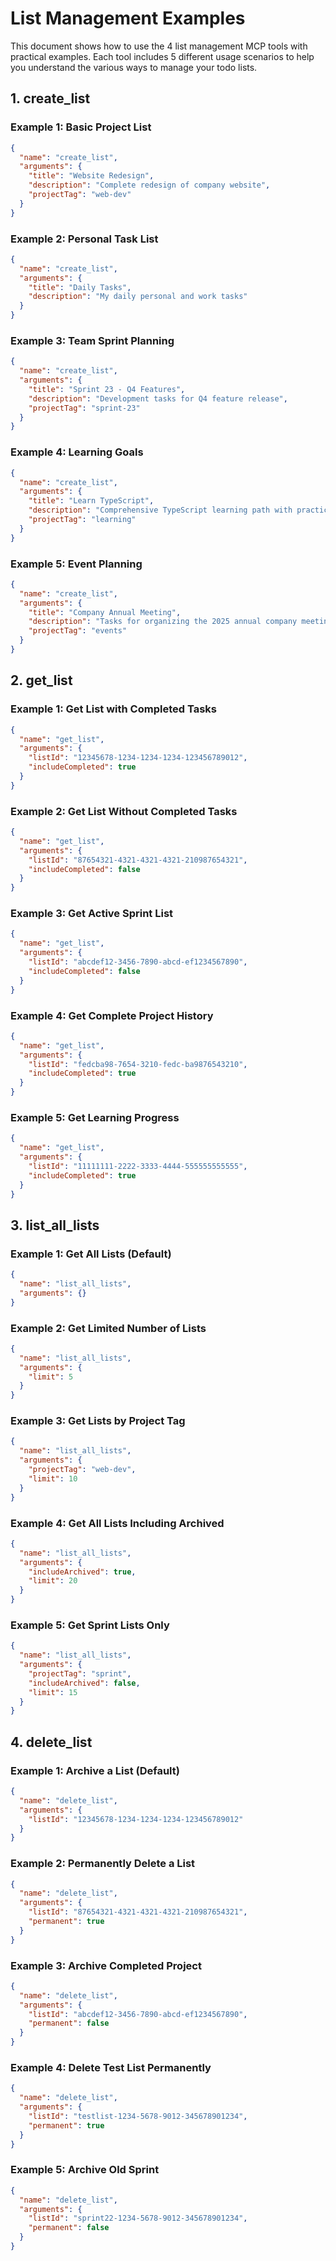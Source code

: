 # List Management Examples

This document shows how to use the 4 list management MCP tools with practical examples. Each tool includes 5 different usage scenarios to help you understand the various ways to manage your todo lists.

## 1. create_list

### Example 1: Basic Project List
```json
{
  "name": "create_list",
  "arguments": {
    "title": "Website Redesign",
    "description": "Complete redesign of company website",
    "projectTag": "web-dev"
  }
}
```

### Example 2: Personal Task List
```json
{
  "name": "create_list",
  "arguments": {
    "title": "Daily Tasks",
    "description": "My daily personal and work tasks"
  }
}
```

### Example 3: Team Sprint Planning
```json
{
  "name": "create_list",
  "arguments": {
    "title": "Sprint 23 - Q4 Features",
    "description": "Development tasks for Q4 feature release",
    "projectTag": "sprint-23"
  }
}
```

### Example 4: Learning Goals
```json
{
  "name": "create_list",
  "arguments": {
    "title": "Learn TypeScript",
    "description": "Comprehensive TypeScript learning path with practical projects",
    "projectTag": "learning"
  }
}
```

### Example 5: Event Planning
```json
{
  "name": "create_list",
  "arguments": {
    "title": "Company Annual Meeting",
    "description": "Tasks for organizing the 2025 annual company meeting",
    "projectTag": "events"
  }
}
```

## 2. get_list

### Example 1: Get List with Completed Tasks
```json
{
  "name": "get_list",
  "arguments": {
    "listId": "12345678-1234-1234-1234-123456789012",
    "includeCompleted": true
  }
}
```

### Example 2: Get List Without Completed Tasks
```json
{
  "name": "get_list",
  "arguments": {
    "listId": "87654321-4321-4321-4321-210987654321",
    "includeCompleted": false
  }
}
```

### Example 3: Get Active Sprint List
```json
{
  "name": "get_list",
  "arguments": {
    "listId": "abcdef12-3456-7890-abcd-ef1234567890",
    "includeCompleted": false
  }
}
```

### Example 4: Get Complete Project History
```json
{
  "name": "get_list",
  "arguments": {
    "listId": "fedcba98-7654-3210-fedc-ba9876543210",
    "includeCompleted": true
  }
}
```

### Example 5: Get Learning Progress
```json
{
  "name": "get_list",
  "arguments": {
    "listId": "11111111-2222-3333-4444-555555555555",
    "includeCompleted": true
  }
}
```

## 3. list_all_lists

### Example 1: Get All Lists (Default)
```json
{
  "name": "list_all_lists",
  "arguments": {}
}
```

### Example 2: Get Limited Number of Lists
```json
{
  "name": "list_all_lists",
  "arguments": {
    "limit": 5
  }
}
```

### Example 3: Get Lists by Project Tag
```json
{
  "name": "list_all_lists",
  "arguments": {
    "projectTag": "web-dev",
    "limit": 10
  }
}
```

### Example 4: Get All Lists Including Archived
```json
{
  "name": "list_all_lists",
  "arguments": {
    "includeArchived": true,
    "limit": 20
  }
}
```

### Example 5: Get Sprint Lists Only
```json
{
  "name": "list_all_lists",
  "arguments": {
    "projectTag": "sprint",
    "includeArchived": false,
    "limit": 15
  }
}
```

## 4. delete_list

### Example 1: Archive a List (Default)
```json
{
  "name": "delete_list",
  "arguments": {
    "listId": "12345678-1234-1234-1234-123456789012"
  }
}
```

### Example 2: Permanently Delete a List
```json
{
  "name": "delete_list",
  "arguments": {
    "listId": "87654321-4321-4321-4321-210987654321",
    "permanent": true
  }
}
```

### Example 3: Archive Completed Project
```json
{
  "name": "delete_list",
  "arguments": {
    "listId": "abcdef12-3456-7890-abcd-ef1234567890",
    "permanent": false
  }
}
```

### Example 4: Delete Test List Permanently
```json
{
  "name": "delete_list",
  "arguments": {
    "listId": "testlist-1234-5678-9012-345678901234",
    "permanent": true
  }
}
```

### Example 5: Archive Old Sprint
```json
{
  "name": "delete_list",
  "arguments": {
    "listId": "sprint22-1234-5678-9012-345678901234",
    "permanent": false
  }
}
```
